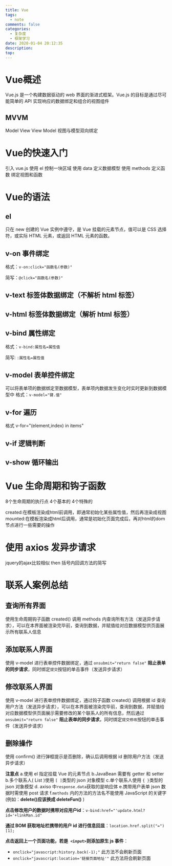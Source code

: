 ```yaml
---
title: Vue
tags:
  - note
comments: false
categories:
  - 复杂度
  - 框架学习
date: 2020-01-04 20:12:35
description:
top:
---
```


# Vue概述
Vue.js 是一个构建数据驱动的 web 界面的渐进式框架。Vue.js 的目标是通过尽可能简单的 API 实现响应的数据绑定和组合的视图组件

## MVVM
Model View View Model 视图与模型双向绑定

# Vue的快速入门
引入 vue.js
使用 el 控制一块区域
使用 data 定义数据模型
使用 methods 定义函数
绑定视图和函数

# Vue的语法

## el
只在 new 创建的 Vue 实例中遵守，是 Vue 挂载的元素节点，值可以是 CSS 选择符，或实际 HTML 元素，或返回 HTML 元素的函数。
## v-on 事件绑定
格式：`v-on:click="函数名(参数)"`

简写：`@click="函数名(参数)"`

## v-text 标签体数据绑定（不解析 html 标签）
## v-html 标签体数据绑定（解析 html 标签）

## v-bind  属性绑定
格式：`v-bind:属性名=属性值`

简写: `:属性名=属性值`

## v-model 表单控件绑定
可以将表单项的数据绑定至数据模型，表单项内数据发生变化时实时更新到数据模型中
格式：`v-model="键.值"`

## v-for 遍历
格式 v-for="(element,index) in items"

## v-if 逻辑判断
## v-show 循环输出

# Vue 生命周期和钩子函数

8个生命周期的执行点
  4个基本的
  4个特殊的

created:在模板渲染成html前调用，即通常初始化某些属性值，然后再渲染成视图
mounted:在模板渲染成html后调用，通常是初始化页面完成后，再对html的dom节点进行一些需要的操作

# 使用 axios 发异步请求 
jquery的ajax比较相似
then 括号内回调方法的简写

# 联系人案例总结

## 查询所有界面
使用生命周期钩子函数 created() 调用 methods 内查询所有方法（发送异步请求），可以在本界面被渲染完毕前，查询到数据，并赋值给对应数据模型供页面展示所有联系人信息

## 添加联系人界面
使用 v-model 进行表单控件数据绑定，通过 `onsubmit="return false"` **阻止表单的同步请求**，同时绑定`提交`按钮的单击事件（发送异步请求）

## 修改联系人界面
使用 v-model 进行表单控件数据绑定，通过钩子函数 created() 调用根据 id 查询用户方法（发送异步请求），可以在本界面被渲染完毕前，查询到数据，并赋值给对应数据模型供页面展示需要修改的某个联系人的所有信息，然后通过 `onsubmit="return false"` **阻止表单的同步请求**，同时绑定`提交修改`按钮的单击事件（发送异步请求）

## 删除操作
使用 confirm() 进行弹框提示是否删除，确认后调用根据 id 删除用户方法（发送异步请求）

**注意点**
a.使用 el 指定挂载 Vue 的元素节点
b.JavaBean 需要有 getter 和 setter
b.多个联系人( List )使用 `[ ]`类型的 json 对象模型
c.单个联系人使用 `{ }`类型的 json 对象模型
d. axiso 中`response.data`获取的是响应体
e.携带用户表单 json 数据时需使用 post 请求
f.`methods` 内的方法的方法名不能使用 JavaScript 的关键字(例如：**delete()应该换成 deleteFun()** )


**点击修改用户的数据时携带对应用户id**：`v-bind:href="'update.html?id='+linkMan.id"`

**通过 BOM 获取地址栏携带的用户 id 进行信息回显**：`location.href.split("=")[1];`

**点击返回上一个页面功能，若是` <input>`则添加原生 js 事件**：
  * `onclick="javascript:history.back(-1);"` 此方法不会刷新页面
  * `οnclick="javascript:location='链接页面地址'"` 此方法将会刷新页面

